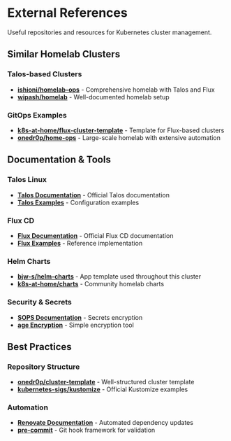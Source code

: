 # External References

Useful repositories and resources for Kubernetes cluster management.

## Similar Homelab Clusters

### Talos-based Clusters
- **[ishioni/homelab-ops](https://github.com/ishioni/homelab-ops)** - Comprehensive homelab with Talos and Flux
- **[wipash/homelab](https://github.com/wipash/homelab)** - Well-documented homelab setup

### GitOps Examples
- **[k8s-at-home/flux-cluster-template](https://github.com/k8s-at-home/flux-cluster-template)** - Template for Flux-based clusters
- **[onedr0p/home-ops](https://github.com/onedr0p/home-ops)** - Large-scale homelab with extensive automation

## Documentation & Tools

### Talos Linux
- **[Talos Documentation](https://www.talos.dev/)** - Official Talos documentation
- **[Talos Examples](https://github.com/siderolabs/talos/tree/main/website/content/v1.7/talos-guides)** - Configuration examples

### Flux CD
- **[Flux Documentation](https://fluxcd.io/flux/)** - Official Flux CD documentation
- **[Flux Examples](https://github.com/fluxcd/flux2-kustomize-helm-example)** - Reference implementation

### Helm Charts
- **[bjw-s/helm-charts](https://github.com/bjw-s/helm-charts)** - App template used throughout this cluster
- **[k8s-at-home/charts](https://github.com/k8s-at-home/charts)** - Community homelab charts

### Security & Secrets
- **[SOPS Documentation](https://github.com/mozilla/sops)** - Secrets encryption
- **[age Encryption](https://github.com/FiloSottile/age)** - Simple encryption tool

## Best Practices

### Repository Structure
- **[onedr0p/cluster-template](https://github.com/onedr0p/cluster-template)** - Well-structured cluster template
- **[kubernetes-sigs/kustomize](https://github.com/kubernetes-sigs/kustomize)** - Official Kustomize examples

### Automation
- **[Renovate Documentation](https://docs.renovatebot.com/)** - Automated dependency updates
- **[pre-commit](https://pre-commit.com/)** - Git hook framework for validation
